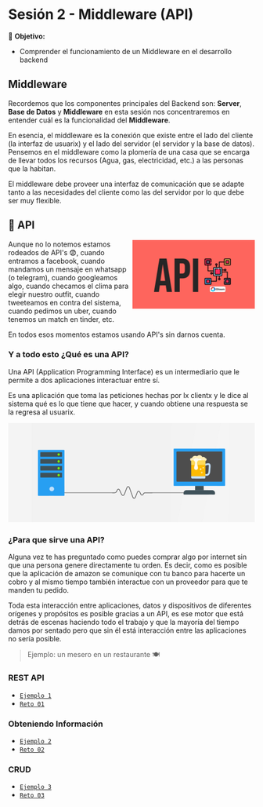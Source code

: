 # Sesión 2 - Middleware (API)

🎯 **Objetivo:**

- Comprender el funcionamiento de un Middleware en el desarrollo backend

## Middleware

Recordemos que los componentes principales del Backend son: **Server**, **Base de Datos** y **Middleware** en esta sesión nos concentraremos en entender cuál es la funcionalidad del **Middleware**.

En esencia, el middleware es la conexión que existe entre el lado del cliente (la interfaz de usuarix) y el lado del servidor (el servidor y la base de datos). Pensemos en el middleware como la plomería de una casa que se encarga de llevar todos los recursos (Agua, gas, electricidad, etc.) a las personas que la habitan. 

El middleware debe proveer una interfaz de comunicación que se adapte tanto a las necesidades del cliente como las del servidor por lo que debe ser muy flexible. 


## 🎡 API 

<img src="img/api.jpg" align="right" width="250">

Aunque no lo notemos estamos rodeados de API's 😨, cuando entramos a facebook, cuando mandamos un mensaje en whatsapp (o telegram), cuando googleamos algo, cuando checamos el clima para elegir nuestro outfit, cuando tweeteamos en contra del sistema, cuando pedimos un uber, cuando tenemos un match en tinder, etc. 

En todos esos momentos estamos usando API's sin darnos cuenta. 

### Y a todo esto ¿Qué es una API? 

Una API (Application Programming Interface) es un intermediario que le permite a dos aplicaciones interactuar entre sí.

Es una aplicación que toma las peticiones hechas por lx clientx y le dice al sistema qué es lo que tiene que hacer, y cuando obtiene una respuesta se la regresa al usuarix.

![](img/api2.png)

### ¿Para que sirve una API?

Alguna vez te has preguntado como puedes comprar algo por internet sin que una persona genere directamente tu orden. Es decir, como es posible que la aplicación de amazon se comunique con tu banco para hacerte un cobro y al mismo tiempo también interactue con un proveedor para que te manden tu pedido.

Toda esta interacción entre aplicaciones, datos y dispositivos de diferentes orígenes y propósitos es posible gracias a un API, es ese motor que está detrás de escenas haciendo todo el trabajo y que la mayoría del tiempo damos por sentado pero que sin él está interacción entre las aplicaciones no sería posible. 


> Ejemplo: un mesero en un restaurante 🍽

### REST API 

- [`Ejemplo 1`](Ejemplo-01/)
- [`Reto 01`](Reto-01/#reto-1)

### Obteniendo Información 

- [`Ejemplo 2`](Ejemplo-02/)
- [`Reto 02`](Reto-02/#reto-2)

### CRUD

- [`Ejemplo 3`](Ejemplo-03/)
- [`Reto 03`](Reto-03/#reto-3)


